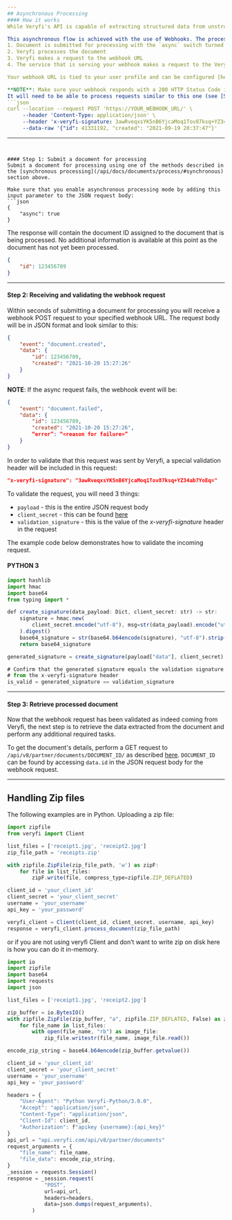 ```yaml
---
## Asynchronous Processing
#### How it works
While Veryfi's API is capable of extracting structured data from unstructured documents in just seconds, there are use cases for separating the collection of documents from the backend business logic that processes the data extracted from these documents.

This asynchronous flow is achieved with the use of Webhooks. The process works like this:
1. Document is submitted for processing with the `async` switch turned on
2. Veryfi processes the document
3. Veryfi makes a request to the webhook URL
4. The service that is serving your webhook makes a request to the Veryfi API to get the processed document's details and performs any required tasks

Your webhook URL is tied to your user profile and can be configured [here](/api/settings/keys/#webhook).

**NOTE**: Make sure your webhook responds with a 200 HTTP Status Code in a timely manner (under 10 seconds).
It will need to be able to process requests similar to this one (see [Step]() 2 below for more details):
```json
curl --location --request POST 'https://YOUR_WEBHOOK_URL/' \
     --header 'Content-Type: application/json' \
     --header 'x-veryfi-signature: 3awRveqxsYK5nB6YjcaMoq1Tov87ksq+YZ34ab7YoEq=' \
     --data-raw '{"id": 41331192, "created": "2021-09-19 20:37:47"}'
```
---
```


#### Step 1: Submit a document for processing
Submit a document for processing using one of the methods described in the [synchronous processing](/api/docs/documents/process/#synchronous) section above.

Make sure that you enable asynchronous processing mode by adding this input parameter to the JSON request body:
```json
{
    "async": true
}
```
The response will contain the document ID assigned to the document that is being processed. No additional information is available at this point as the document has not yet been processed.
```json
{
    "id": 123456789
}
```
---
#### Step 2: Receiving and validating the webhook request
Within seconds of submitting a document for processing you will receive a webhook POST request to your specified webhook URL. The request body will be in JSON format and look similar to this:
```json
{
    "event": "document.created",
    "data": {
        "id": 123456789,
        "created": "2021-10-20 15:27:26"
    }
}
```
**NOTE**: If the async request fails, the webhook event will be:
```json
{
    "event": "document.failed",
    "data": {
        "id": 123456789,
        "created": "2021-10-20 15:27:26",
        “error”: “<reason for failure>”
    }
}
```
In order to validate that this request was sent by Veryfi, a special validation header will be included in this request:
```json
"x-veryfi-signature": "3awRveqxsYK5nB6YjcaMoq1Tov87ksq+YZ34ab7YoEq="
```
To validate the request, you will need 3 things:

- `payload` - this is the entire JSON request body
- `client_secret` - this can be found [here](/api/settings/keys/)
- `validation_signature` - this is the value of the *x-veryfi-signature* header in the request

The example code below demonstrates how to validate the incoming request.
#### PYTHON 3
```js
import hashlib
import hmac
import base64
from typing import *

def create_signature(data_payload: Dict, client_secret: str) -> str:
    signature = hmac.new(
        client_secret.encode("utf-8"), msg=str(data_payload).encode("utf-8"), digestmod=hashlib.sha256
    ).digest()
    base64_signature = str(base64.b64encode(signature), "utf-8").strip()
    return base64_signature

generated_signature = create_signature(payload["data"], client_secret)

# Confirm that the generated signature equals the validation signature
# from the x-veryfi-signature header
is_valid = generated_signature == validation_signature
```
---
#### Step 3: Retrieve processed document
Now that the webhook request has been validated as indeed coming from Veryfi, the next step is to retrieve the data extracted from the document and perform any additional required tasks.

To get the document's details, perform a GET request to `/api/v8/partner/documents/DOCUMENT_ID/` as described [here](/dashboard/#getone). `DOCUMENT_ID` can be found by accessing `data.id` in the JSON request body for the webhook request.

---
## Handling Zip files
The following examples are in Python. Uploading a zip file:
```js
import zipfile
from veryfi import Client

list_files = ['receipt1.jpg', 'receipt2.jpg']
zip_file_path = 'receipts.zip'

with zipfile.ZipFile(zip_file_path, 'w') as zipF:
    for file in list_files:
        zipF.write(file, compress_type=zipfile.ZIP_DEFLATED)

client_id = 'your_client_id'
client_secret = 'your_client_secret'
username = 'your_username'
api_key = 'your_password'

veryfi_client = Client(client_id, client_secret, username, api_key)
response = veryfi_client.process_document(zip_file_path)
```
or if you are not using veryfi Client and don’t want to write zip on disk here is how you can do it in-memory.
```js
import io
import zipfile
import base64
import requests
import json

list_files = ['receipt1.jpg', 'receipt2.jpg']

zip_buffer = io.BytesIO()
with zipfile.ZipFile(zip_buffer, "a", zipfile.ZIP_DEFLATED, False) as zip_file:
    for file_name in list_files:
        with open(file_name, "rb") as image_file:
            zip_file.writestr(file_name, image_file.read())

encode_zip_string = base64.b64encode(zip_buffer.getvalue())

client_id = 'your_client_id'
client_secret = 'your_client_secret'
username = 'your_username'
api_key = 'your_password'

headers = {
    "User-Agent": "Python Veryfi-Python/3.0.0",
    "Accept": "application/json",
    "Content-Type": "application/json",
    "Client-Id": client_id,
    "Authorization": f"apikey {username}:{api_key}"
}
api_url = "api.veryfi.com/api/v8/partner/documents"
request_arguments = {
    "file_name": file_name,
    "file_data": encode_zip_string,
}
_session = requests.Session()
response = _session.request(
            "POST",
            url=api_url,
            headers=headers,
            data=json.dumps(request_arguments),
        )
```